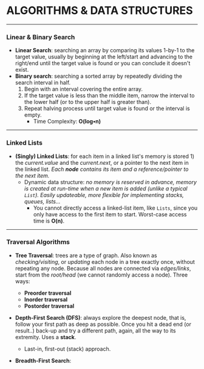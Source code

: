 # **ALGORITHMS & DATA STRUCTURES**
---

### Linear & Binary Search
- **Linear Search**: searching an array by comparing its values 1-by-1 to the target value, usually by beginning at the left/start and advancing to the right/end until the target value is found or you can conclude it doesn't exist.
- **Binary search**: searching a sorted array by repeatedly dividing the search interval in half.
  1. Begin with an interval covering the entire array.
  2. If the target value is less than the middle item, narrow the interval to the lower half (or to the upper half is greater than).
  3. Repeat halving process until target value is found or the interval is empty.
     - Time Complexity: **O(log•n)**

---

### Linked Lists
- **(Singly) Linked Lists**: for each item in a linked list's memory is stored 1) the *current.value* and the *current.next*, or a pointer to the next item in the linked list. *Each **node** contains its item and a reference/pointer to the next item.*
  - Dynamic data structure: *no memory is reserved in advance, memory is created at run-time when a new item is added (unlike a typical `List`). Easily updateable, more flexible for implementing stacks, queues, lists...*
    - You cannot directly access a linked-list item, like `Lists`, since you only have access to the first item to start. Worst-case access time is **O(n)**.

---

### Traversal Algorithms

- **Tree Traversal**: trees are a type of graph. Also known as *checking/visiting*, or *updating* each node in a tree exactly once, without repeating any node. Because all nodes are connected via *edges/links*, start from the *root/head* (we cannot randomly access a node). Three ways:
  - **Preorder traversal** 
  - **Inorder traversal**
  - **Postorder traversal**


- **Depth-First Search (DFS)**: always explore the deepest node, that is, follow your first path as deep as possible. Once you hit a dead end (or result..) back-up and try a different path, again, all the way to its extremity. Uses a **stack**.
  - Last-in, first-out (stack) approach.

- **Breadth-First Search**:




